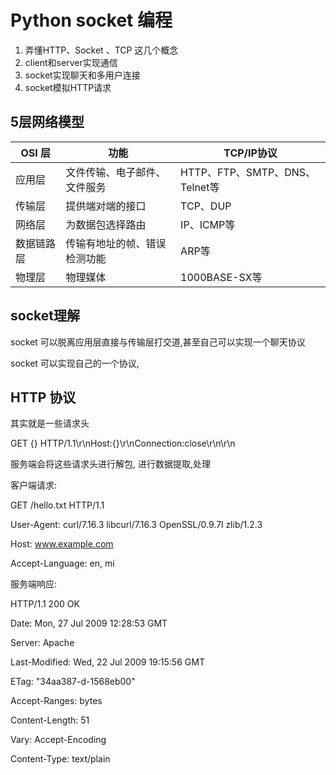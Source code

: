 # Python socket 编程
1. 弄懂HTTP、Socket 、TCP 这几个概念
2. client和server实现通信
3. socket实现聊天和多用户连接
4. socket模拟HTTP请求

## 5层网络模型
| OSI 层 | 功能 | TCP/IP协议 |
| ----- | ----- | ----- |
| 应用层| 文件传输、电子邮件、文件服务 | HTTP、FTP、SMTP、DNS、Telnet等 |
| 传输层 | 提供端对端的接口 | TCP、DUP |
| 网络层 | 为数据包选择路由 | IP、ICMP等 |
| 数据链路层| 传输有地址的帧、错误检测功能 | ARP等 |
| 物理层 | 物理媒体 | 1000BASE-SX等 |

## socket理解
socket 可以脱离应用层直接与传输层打交道,甚至自己可以实现一个聊天协议

socket 可以实现自己的一个协议,

## HTTP 协议
其实就是一些请求头

GET {} HTTP/1.1\r\nHost:{}\r\nConnection:close\r\n\r\n

服务端会将这些请求头进行解包, 进行数据提取,处理

客户端请求:

GET /hello.txt HTTP/1.1

User-Agent: curl/7.16.3 libcurl/7.16.3 OpenSSL/0.9.7l zlib/1.2.3

Host: www.example.com

Accept-Language: en, mi

服务端响应:

HTTP/1.1 200 OK

Date: Mon, 27 Jul 2009 12:28:53 GMT

Server: Apache

Last-Modified: Wed, 22 Jul 2009 19:15:56 GMT

ETag: "34aa387-d-1568eb00"

Accept-Ranges: bytes

Content-Length: 51

Vary: Accept-Encoding

Content-Type: text/plain
